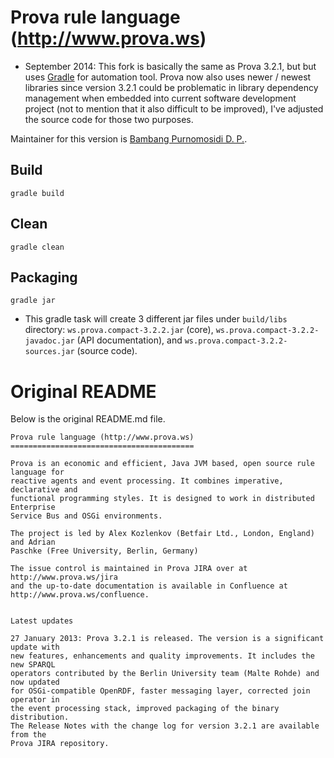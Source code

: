 Prova rule language (http://www.prova.ws)
=========================================

* September 2014: This fork is basically the same as Prova 3.2.1, but but uses [Gradle](http://www.gradle.org) for automation tool. Prova now also uses newer / newest libraries since version 3.2.1 could be problematic in library dependency management when embedded into current software development project (not to mention that it also difficult to be improved), I've adjusted the source code for those two purposes.

Maintainer for this version is [Bambang Purnomosidi D. P.](http://bpdp.name).


Build
-----

`gradle build`

Clean
-----

`gradle clean`

Packaging
---------

`gradle jar`

* This gradle task will create 3 different jar files under `build/libs` directory: `ws.prova.compact-3.2.2.jar` (core), `ws.prova.compact-3.2.2-javadoc.jar` (API documentation), and `ws.prova.compact-3.2.2-sources.jar` (source code).

Original README
===============

Below is the original README.md file.

~~~
Prova rule language (http://www.prova.ws)
=========================================

Prova is an economic and efficient, Java JVM based, open source rule language for 
reactive agents and event processing. It combines imperative, declarative and 
functional programming styles. It is designed to work in distributed Enterprise 
Service Bus and OSGi environments.

The project is led by Alex Kozlenkov (Betfair Ltd., London, England) and Adrian 
Paschke (Free University, Berlin, Germany)

The issue control is maintained in Prova JIRA over at http://www.prova.ws/jira 
and the up-to-date documentation is available in Confluence at 
http://www.prova.ws/confluence.


Latest updates

27 January 2013: Prova 3.2.1 is released. The version is a significant update with 
new features, enhancements and quality improvements. It includes the new SPARQL 
operators contributed by the Berlin University team (Malte Rohde) and now updated 
for OSGi-compatible OpenRDF, faster messaging layer, corrected join operator in 
the event processing stack, improved packaging of the binary distribution. 
The Release Notes with the change log for version 3.2.1 are available from the 
Prova JIRA repository.
~~~
